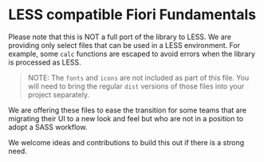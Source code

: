 # LESS compatible Fiori Fundamentals

Please note that this is NOT a full port of the library to LESS. We are providing only select files that can be used in a LESS environment. For example, some `calc` functions are escaped to avoid errors when the library is processed as LESS.

> NOTE: The `fonts` and `icons` are not included as part of this file. You will need to bring the regular `dist` versions of those files into your project separately.

We are offering these files to ease the transition for some teams that are migrating their UI to a new look and feel but who are not in a position to adopt a SASS workflow.

We welcome ideas and contributions to build this out if there is a strong need.
